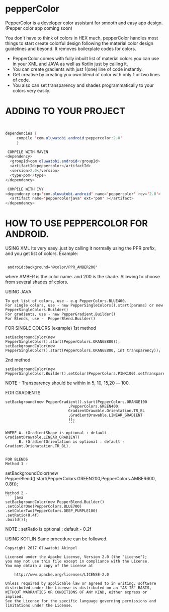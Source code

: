 # pepperColor
PepperColor is a developer color assistant for smooth and easy app design. (Pepper color app coming soon)

You don't have to think of colors in HEX much, pepperColor handles most things to start create colorful design
following the material color design guidelines and beyond. It removes boilerplate codes for colors. 

- PepperColor comes with fully inbuilt list of material colors you can use in your XML and JAVA as well as Kotlin
just by calling it.
- You can create gradients with just 1(one) line of code instantly.
- Get creative by creating you own blend of color with only 1 or two lines of code.
- You also can set transparency and shades programmatically to your colors very easily.


# ADDING TO YOUR PROJECT
```Java


dependencies { 
     compile 'com.oluwatobi.android:peppercolor:2.0'
     }

 COMPILE WITH MAVEN
<dependency>
  <groupId>com.oluwatobi.android</groupId>
  <artifactId>peppercolor</artifactId>
  <version>2.0</version>
  <type>pom</type>
</dependency>

 COMPILE WITH IVY
<dependency org='com.oluwatobi.android' name='peppercolor' rev='2.0'>
  <artifact name='peppercolorjava' ext='pom' ></artifact>
</dependency>

```

# HOW TO USE PEPPERCOLOR FOR ANDROID.

USING XML
Its very easy..just by calling it normally using the PPR prefix, and you get list of colors.
Example:
```

 android:background="@color/PPR_AMBER200"
```
where AMBER is the color name. and 200 is the shade. Allowing to choose from several shades of colors.

 USING JAVA
 ```
To get list of colors, use - e.g PepperColors.BLUE400.
For single colors, use - new PepperSingleColors().start(params) or new PepperSingleColors.Builder()
For gradients, use - new PepperGradient.Builder()
For Blends, use -  PepperBlend.Builder()
```

FOR SINGLE COLORS (example)
1st method
```
setBackgroundColor(new PepperSingleColor().start(PepperColors.ORANGE800)); 
setBackgroundColor(new PepperSingleColor().start(PepperColors.ORANGE800, int transparency));
```

2nd method
```
setBackgroundColor(new PepperSingleColor.Builder().setColor(PepperColors.PINK100).setTransparency(40).build());
```


NOTE - Transparency should be within in 5, 10, 15,20 -- 100.

FOR GRADIENTS 
```
setBackground(new PepperGradient().start(PepperColors.ORANGE100
                            ,PepperColors.GREEN400,
                            GradientDrawable.Orientation.TR_BL
                            ,GradientDrawable.LINEAR_GRADIENT
                            ));
                            ```

WHERE A. (GradientShape is optional : default - GradientDrawable.LINEAR_GRADIENT)
      B. (GradientOrientation is optional : default - Gradient.Orienatation.TR_BL).
      
      
FOR BLENDS
Method 1 -
```
setBackgroundColor(new PepperBlend().start(PepperColors.GREEN200,PepperColors.AMBER600, 0.8f));
```
Method 2 -
``` java
setBackgroundColor(new PepperBlend.Builder()
.setColorOne(PepperColors.BLUE700)
.setColorTwo(PepperColors.DEEP_PURPLE100)
.setRatio(0.4f)
.build());
```

NOTE : setRatio is optional : default - 0.2f

USING KOTLIN
Same procedure can be followed.


```
Copyright 2017 Oluwatobi Akinpel

Licensed under the Apache License, Version 2.0 (the "License");
you may not use this file except in compliance with the License.
You may obtain a copy of the License at

    http://www.apache.org/licenses/LICENSE-2.0

Unless required by applicable law or agreed to in writing, software
distributed under the License is distributed on an "AS IS" BASIS,
WITHOUT WARRANTIES OR CONDITIONS OF ANY KIND, either express or implied.
See the License for the specific language governing permissions and
limitations under the License.
```



